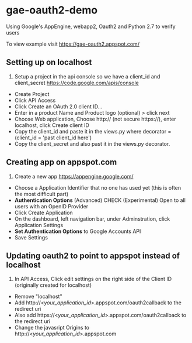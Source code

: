 gae-oauth2-demo
===============

Using Google's AppEngine, webapp2, Oauth2 and Python 2.7 to verify users

To view example visit https://gae-oauth2.appspot.com/

Setting up on localhost
----
1.  Setup a project in the api console so we have a client_id and client_secret https://code.google.com/apis/console
*  Create Project
*  Click API Access
*  Click Create an OAuth 2.0 client ID...
*  Enter in a product Name and Product logo (optional) > click next
*  Choose Web application, Choose http:// (not secure https://),  enter localhost, click Create client ID
*  Copy the client_id and paste it in the views.py where decorator = (client_id = 'past client_id here')
*  Copy the client_secret and also past it in the views.py decorator.


Creating app on appspot.com
----
1. Create a new app https://appengine.google.com/
*  Choose a Application Identifier that no one has used yet (this is often the most difficult part)
*  **Authentication Options** (Advanced) CHECK (Experimental) Open to all users with an OpenID Provider
*  Click Create Application
*  On the dashboard, left navigation bar, under Adminstration, click Application Settings
*  **Set Authentication Options** to Google Accounts API
*  Save Settings


Updating oauth2 to point to appspot instead of localhost
----
1.  In API Access, Click edit settings on the right side of the Client ID (originally created for localhost)
*   Remove "localhost"
*   Add http://<_your_application_id_>.appspot.com/oauth2callback to the redirect uri
*   Also add https://<_your_application_id_>.appspot.com/oauth2callback to the redirect uri
*   Change the javasript Origins to http://<_your_application_id_>.appspot.com

